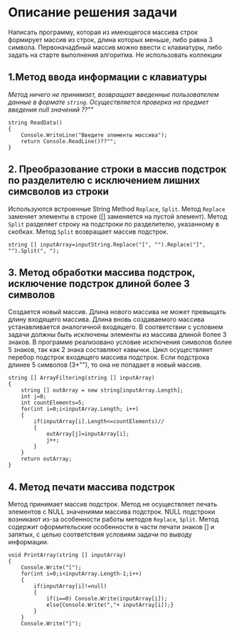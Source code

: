 # Описание решения задачи
Написать программу, которая из имеющегося массива строк формирует массив из строк, длина которых меньше, либо равна 3 символа. Первоначадбный массив можно ввести с клавиатуры, либо задать на старте выполнения алгоритма. Не использовать коллекции

## 1.Метод ввода информации с клавиатуры
*Метод ничего не принимает, возвращает введенные пользователем данные в формате `string`.
Осуществляется проверка на предмет введения null значений ??""*
```
string ReadData()
{
    Console.WriteLine("Введите элементы массива");
    return Console.ReadLine()??"";
}
```

## 2. Преобразование строки в массив подстрок по разделителю с исключением лишних симсволов из строки
Используются встроенные String Method `Replace`, `Split`. Метод `Replace` заменяет элементы в строке ([] заменяется на пустой элемент). Метод `Split` разделяет строку на подстроки по разделителю, указанному в скобках. Метод `Split` возвращает массив подстрок.
```
string [] inputArray=inputString.Replace("[", "").Replace("]", "").Split(", ");
```

## 3. Метод обработки массива подстрок, исключение подстрок длиной более 3 символов
Создается новый массив. Длина нового массива не может превыщать длину входящего массива. Длина вновь создаваемого массива устанавливается аналогичной входящего.
В соответствии с условием задачи должны быть исключены элементы из массива длиной более 3 знаков. В программе реализовано условие исключения символов более 5 знаков, так как 2 знака составляют кавычки.
Цикл осуществляет перебор подстрок входящего массива подстрок. Если подстрока длинее 5 символов (3+""), то она не попадает в новый массив.
```
string [] ArrayFiltering(string [] inputArray)
{
    string [] outArray = new string[inputArray.Length];
    int j=0;
    int countElements=5;
    for(int i=0;i<inputArray.Length; i++)
    {
        if(inputArray[i].Length<=countElements)//
        {
            outArray[j]=inputArray[i];
            j++;
        }
    }
    return outArray; 
}
```
## 4. Метод печати массива подстрок
Метод принимает массив подстрок. Метод не осуществляет печать элементов с NULL значениями массива подстрок. NULL подстроки возникают из-за особенности работы методов `Replace`, `Split`.
Метод содержит оформительские особенности в части печати знаков [] и запятых, с целью соответствия условиям задачи по выводу информации.
```
void PrintArray(string [] inputArray)
{
    Console.Write("[");
    for(int i=0;i<inputArray.Length-1;i++)
    {
        if(inputArray[i]!=null)
        {
            if(i==0) Console.Write(inputArray[i]);
            else{Console.Write(","+ inputArray[i]);}
        }
    }
    Console.Write("]");
```
